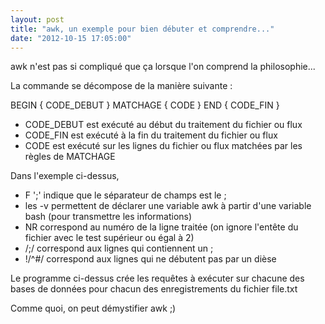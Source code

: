 ```yaml
---
layout: post
title: "awk, un exemple pour bien débuter et comprendre..."
date: "2012-10-15 17:05:00"
---
```

<script src="https://pastebin.com/embed_js/msK3D2Pa"></script>

<script src="https://pastebin.com/embed_js/7bd3x9Ra"></script>

awk n'est pas si compliqué que ça lorsque l'on comprend la philosophie...

La commande se décompose de la manière suivante :

BEGIN { CODE_DEBUT } MATCHAGE { CODE } END { CODE_FIN }



- CODE_DEBUT est exécuté au début du traitement du fichier ou flux
- CODE_FIN est exécuté à la fin du traitement du fichier ou flux
- CODE est exécuté sur les lignes du fichier ou flux matchées par les règles de MATCHAGE


Dans l'exemple ci-dessus,


- F ';' indique que le séparateur de champs est le ;
- les -v permettent de déclarer une variable awk à partir d'une variable bash (pour transmettre les informations)
- NR correspond au numéro de la ligne traitée (on ignore l'entête du fichier avec le test supérieur ou égal à 2)
- /;/ correspond aux lignes qui contiennent un ;
- !/^#/ correspond aux lignes qui ne débutent pas par un dièse


Le programme ci-dessus crée les requêtes à exécuter sur chacune des bases de données pour chacun des enregistrements du fichier file.txt

Comme quoi, on peut démystifier awk ;) 

<div style="height: 0; overflow: hidden;">awk, base, for</div>
